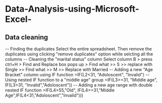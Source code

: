 # Data-Analysis-using-Microsoft-Excel-

## Data cleaning
-- Finding the duplicates
Select the entire spreadsheet. Then remove the duplicates using clicking "remove duplicates" option while selcting all the columns
-- Cleaning the "marital status" column
Select column B > press ctrl+H > Find and Replace box pops up > Find what >> S >> replace with Single >> Find what >> M >> Replace with Married
-- Adding a new "Age Bracket" column using IF function 
=IF(L2<31, "Adoloscent", "Invalid")
-- Using nested IF function to a "middle age" group
=IF(L3>=31, "Middle age", IF(L3>31, "Invalid","Adoloscent"))
-- Adding a new age range with double nested IF function
=IF(L4>55,"Old",  IF(L4>=31,"Middle Age",IF(L4<31,"Adoloscent","Invalid")))
